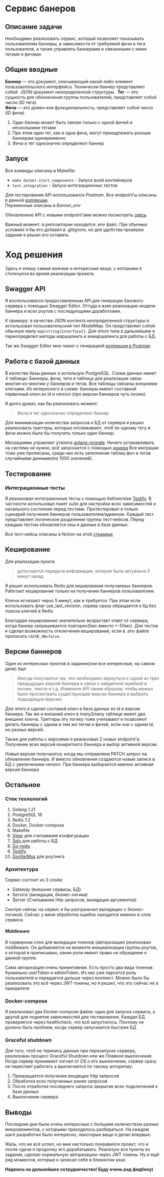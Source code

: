 # Сервис банеров
## Описание задачи
Необходимо реализовать сервис, который позволяет показывать пользователям баннеры, в зависимости от требуемой фичи и тега пользователя, а также управлять баннерами и связанными с ними тегами и фичами.
## Общие вводные
**Баннер** — это документ, описывающий какой-либо элемент пользовательского интерфейса. Технически баннер представляет собой  JSON-документ неопределенной структуры. 
**Тег** — это сущность для обозначения группы пользователей; представляет собой число (ID тега).\
**Фича** — это домен или функциональность; представляет собой число (ID фичи).

1. Один баннер может быть связан только с одной фичей и несколькими тегами
2. При этом один тег, как и одна фича, могут принадлежать разным баннерам одновременно
3. Фича и тег однозначно определяют баннер

## Запуск
Все команды описаны в Makefile:
- `make docker.start.components` - Запуск всей контейнеров
- `test.integration` - Запуск интеграционных тестов

Для тестирования API использовался *Postman*. Все endpoint'ы описаны в данной 
[коллекции](https://www.postman.com/joint-operations-operator-99149269/workspace/banner-service/collection/28284200-aea595ab-78ed-4fd8-8ba7-7cf0148ac5c3?action=share&creator=28284200&active-environment=28284200-59b311d7-fdb3-4d47-bf6f-489278018443).\
Переменные описаны в *Banner_env* 

Обновленное API с новыми endpoint'ами можно посмотреть [здесь](./api/api.yaml)

Важный момент: в репозитории находится .env файл. 
При обычных условиях я бы его добавил в .gitignore, но для удобства проверки задания я решил его оставить 

# Ход решения
Здесь я опишу самые важные и интересные вещи, с которыми я столкнулся во время реализации проекта.

## Swagger API
Я воспользовался предоставленным API для генерации базового сервера с помощью Swagger Editor. 
Оттуда я взял реализацию модели баннера и всех роутов с последующими доработками.

*К примеру*: в качестве JSON контента неопределенной структуры я использовал пользовательский тип ModelMap. 
Он представляет собой обычную мапу `map[string]interface{}`. 
Для этого типа в дальнейшем я переопределил методы маршалинга и анмаршалинга для работы с БД.

Так же Swagger Editor мне помог с генерацией [коллекции в Postman](https://www.postman.com/joint-operations-operator-99149269/workspace/banner-service/collection/28284200-aea595ab-78ed-4fd8-8ba7-7cf0148ac5c3?action=share&creator=28284200&active-environment=28284200-59b311d7-fdb3-4d47-bf6f-489278018443)

## Работа с базой данных
В качестве базы данных я использую PostgreSQL. 
Схема данных имеет 4 таблицы: 
Баннеры, фичи, теги и таблица для реализации связи многие-ко-многим у баннеров и тегов. Все таблицы связаны внешними ключами.
Из интересного в схеме: баннеры имеют составной первичный ключ из id и version (про версии баннеров чуть позже).

Я долго думал, как бы реализовать момент:
> Фича и тег однозначно определяют баннер

Для минимизации количества запросов к БД от сервера я решил реализовать триггеры, 
которые отслеживают, чтоб по одному тегу и фиче можно было бы получить только один баннер.

Миграциями управляет утилита [golang-migrate](https://github.com/golang-migrate/migrate). 
Ничего устанавливать на систему не нужно, всё запускается с помощью [докера](./docker-compose.yml)
Все миграции тоже уже прописаны, среди них есть заполнение таблиц фич и тегов случайными данными(по 1000 значений).

## Тестирование
### Интеграционные тесты
Я реализовал интеграионные тесты с помощью библиотеки [Testify](https://github.com/stretchr/testify). 
В частности использовал пакет _suite_ для настройки всех зависимостей и начального состояния перед тестами. 
Протестировал я только сценарий получения баннеров пользователем/админом. 
Каждый тест представляет логическое разделение группы тест-кейсов. Перед каждым тестом обновляется кеш и данные в базе данных.

Все тест-кейсы описаны в Notion на этой [странице](https://longing-empress-1f5.notion.site/e3d9831789374f8788d6131b0f31ea3b?v=9ac0235a7e4248ff8f0c1b3c1db36956)

## Кеширование
Для реализации пункта 
> допускается передача информации, которая была актуальна 5 минут назад

Я решил использовать Redis для кеширования получаемых баннеров. 
Работает кеширование только на получении баннеров пользователем.

Ключи исчезают через 5 минут, как и требуется. При этом если использовать флаг use_last_revision, 
сервер сразу обращается к бд без поиска ключей в Redis. 

Благодаря кешированию значительно возрастает ответ от сервера, когда баннер запрашивается повторно(5мс вместо +-50мс). 
Для тестов я сделал возможность отключения кеширования, если в .env файле прописать `CACHE_ON=false`.

## Версии баннеров

Один из интересных пунктов в задании(они все интересные, на самом деле) был

> Иногда получается так, что необходимо вернуться к одной из трех предыдущих версий баннера в связи с найденной ошибкой в логике, 
> тексте и т.д.  Измените API таким образом, чтобы можно было просмотреть существующие версии баннера и выбрать подходящую версию

Для этого я сделал состаной ключ в базе данных из id и версии баннера. 
Так же и внешний ключ в many2many таблице имеет два внешних ключа. Триггеры эту логику тоже учитывают и позволяют делать 
баннеры с одним и тем же тегом и фичей, если они с одним id, но разных версий.

Также для работы с версиями я реализовал 2 новых endpoint'а: 
Получение всех версий конкретного баннера и выбор активной версии.

Новые версии получаются, когда мы отправляем PATCH запрос на обновление баннера. 
И вместо обновления создаются новые записи в БД с увеличением version. 
При баннера выбирается именно активная версия баннера

## Остальное
### Стек технологий
1. Golang 1.21
2. PostgreSQL 16
3. Redis 7.2
4. Docker, Docker-compose
5. Makefile
6. [Viper](https://github.com/spf13/viper) для считывания конфигурации
7. [Sqlx](https://github.com/jmoiron/sqlx) для работы с БД
8. [Go-redis](https://github.com/redis/go-redis)  
9. [Testify](https://github.com/stretchr/testify)
10. [Gorilla/Mux](https://github.com/gorilla/mux) для роутинга

### Архитектура
Сервис состоит из 3 слоёв: 
- Gateway (внешние сервисы, БД)
- Service (валидация, бизнес-логика)
- Server (Считывание http запросов, валидация аргументов)

Смотря сейчас на сервис я бы разграничил валидацию с бизнес-логикой. 
Сейчас у меня обработка ошибок находится именно в слое сервиса.

#### Middleware 
В серверном слое для валидации токенов (авторизации) реализован middleware. 
Он добавляется на моменте инициализации группы роутов, к которой я приписываю, 
какие роли имеют право на обращение к данной группе.

Сама авторизация очень примитивная. Есть просто два вида токенов: буквально userToken и adminToken. 
Из них уже парсится роль пользователя и передается дальше через контекст. 
Можно было бы реализовать это всё через JWT-токены, но я решил, что это сейчас не в приоритете

### Docker-compose
Я реализовал два Docker-compose файла: один для запуска сервиса, а другой для поднятия зависимостей для тестирования.
Каждая БД проверяется через healthcheck, что всё запустилось. 
Поэтому не должно быть проблем, когда сервер запускается быстрее БД 

### Graceful shutdown
Для того, чтоб не терялись данные при перезапуске сервера, реализован процесс Graceful Shutdown или же Плавное выключение.
Когда сервер принимает сигнал от OS о его выключении, сервер сразу не перестает работать а выключается по такому алгоритму:
1. Прекращается получение входящих http запросов
2. Обработка всех полученных ранее запросов
3. После отработки последнего запроса закрытие всех подключений к базе данных
4. Выключение сервера

## Выводы
Последние дни были очень интересные с большим количеством разных микромоментов, с которыми приходилось разбираться. 
На каждом шаге разработки было интересно, некоторые вещи я делал впервые. 

Жаль, что не всё успел, но мне настолько понравился проект, что и после сдачи я продолжу его дорабатывать. 
Реализую все пункты из задания, сделаю нормальную авторизацию через JWT токены. 
Ну и ещё ряд моментов, которые я записал себе в блокнотик ахах

**Надеюсь на дальнейшее сотрудничество! Буду очень рад фидбеку)**